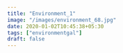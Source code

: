 ```yaml
---
title: "Environment_1"
image: "/images/environment_68.jpg"
date: 2020-01-02T10:45:38+05:30
tags: ["environmentgal"]
draft: false
---
```


